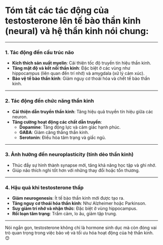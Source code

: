 # **Tóm tắt** các tác động của testosterone lên tế bào thần kinh (**neural**) và hệ thần kinh nói chung:  

---

### **1. Tác động đến cấu trúc não**
- **Kích thích sản xuất myelin**: Cải thiện tốc độ truyền tín hiệu thần kinh.  
- **Tăng mật độ và kết nối thần kinh**: Đặc biệt ở các vùng như hippocampus (liên quan đến trí nhớ) và amygdala (xử lý cảm xúc).  
- **Bảo vệ tế bào thần kinh**: Giảm nguy cơ thoái hóa và chết tế bào thần kinh.  

---

### **2. Tác động đến chức năng thần kinh**
- **Cải thiện dẫn truyền thần kinh**: Tăng hiệu quả truyền tín hiệu giữa các neuron.  
- **Tăng cường hoạt động các chất dẫn truyền**:
  - **Dopamine**: Tăng động lực và cảm giác hạnh phúc.  
  - **GABA**: Giảm căng thẳng thần kinh.  
  - **Serotonin**: Điều hòa tâm trạng và giấc ngủ.  

---

### **3. Ảnh hưởng đến neuroplasticity (tính dẻo thần kinh)**
- Thúc đẩy sự hình thành synapse mới, tăng khả năng học tập và ghi nhớ.  
- Giúp não thích nghi tốt hơn với những thay đổi hoặc tổn thương.  

---

### **4. Hậu quả khi testosterone thấp**
- **Giảm neurogenesis**: Ít tế bào thần kinh mới được tạo ra.  
- **Tăng nguy cơ thoái hóa thần kinh**: Như Alzheimer hoặc Parkinson.  
- **Suy giảm trí nhớ và nhận thức**: Đặc biệt ở vùng hippocampus.  
- **Rối loạn tâm trạng**: Trầm cảm, lo âu, giảm tập trung.  

---

Nói ngắn gọn, testosterone không chỉ là hormone sinh dục mà còn đóng vai trò quan trọng trong việc bảo vệ và tối ưu hóa hoạt động của hệ thần kinh. 😊
